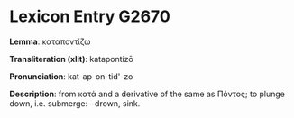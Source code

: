 # Lexicon Entry G2670

**Lemma**: καταποντίζω

**Transliteration (xlit)**: katapontízō

**Pronunciation**: kat-ap-on-tid'-zo

**Description**:
from κατά and a derivative of the same as Πόντος; to plunge down, i.e. submerge:--drown, sink.
